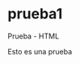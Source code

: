 prueba1
=======

Prueba - HTML


<html>
<head> 
<title> Hola </title>
</head>
<body>
<p> Esto es una prueba </p>
</body>
</html>

